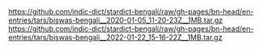 https://github.com/indic-dict/stardict-bengali/raw/gh-pages/bn-head/en-entries/tars/biswas-bengali__2020-01-05_11-20-23Z__1MB.tar.gz  
https://github.com/indic-dict/stardict-bengali/raw/gh-pages/bn-head/en-entries/tars/biswas-bengali__2022-01-22_15-16-22Z__1MB.tar.gz  
